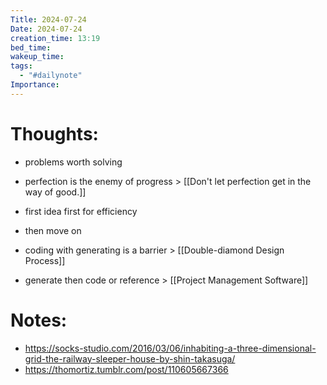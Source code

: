 ```yaml
---
Title: 2024-07-24
Date: 2024-07-24
creation_time: 13:19
bed_time: 
wakeup_time: 
tags:
  - "#dailynote"
Importance:
---
```

# Thoughts:
- problems worth solving  
  
- perfection is the enemy of progress > [[Don't let perfection get in the way of good.]]
  
- first idea first for efficiency  
- then move on  
  
- coding with generating is a barrier > [[Double-diamond Design Process]]
- generate then code or reference > [[Project Management Software]]

# Notes:
- https://socks-studio.com/2016/03/06/inhabiting-a-three-dimensional-grid-the-railway-sleeper-house-by-shin-takasuga/
- https://thomortiz.tumblr.com/post/110605667366